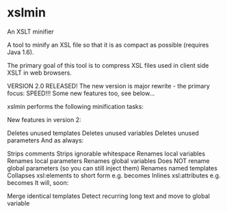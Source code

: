 xslmin
======

An XSLT minifier

A tool to minify an XSL file so that it is as compact as possible (requires Java 1.6).

The primary goal of this tool is to compress XSL files used in client side XSLT in web browsers.

VERSION 2.0 RELEASED! The new version is major rewrite - the primary focus: SPEED!!! Some new features too, see below...

xslmin performs the following minification tasks:

New features in version 2:

Deletes unused templates
Deletes unused variables
Deletes unused parameters
And as always:

Strips comments
Strips ignorable whitespace
Renames local variables
Renames local parameters
Renames global variables
Does NOT rename global parameters (so you can still inject them)
Renames named templates
Collapses xsl:elements to short form e.g.
<element name="foo">
becomes
<foo>
Inlines xsl:attributes e.g.
<element name="foo">
<attribute name="bar">
<value-of select="$foobar">
</value-of>
</attribute>
becomes
<foo bar="{$foobar}">
It will, soon:

Merge identical templates
Detect recurring long text and move to global variable